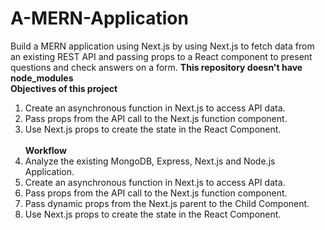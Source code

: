# A-MERN-Application
Build a MERN application using Next.js by using Next.js to fetch data from an existing REST API and passing props to a React component to present questions and check answers on a form.
<b>This repository doesn't have node_modules </b>
<br><b>Objectives of this project </b>
1. Create an asynchronous function in Next.js to access API data.<br>
2. Pass props from the API call to the Next.js function component.<br>
3. Use Next.js props to create the state in the React Component.<br>
<br><b>Workflow</b>
1.  Analyze the existing MongoDB, Express, Next.js and Node.js Application.<br>
2.  Create an asynchronous function in Next.js to access API data.<br>
3.  Pass props from the API call to the Next.js function component.<br>
4.  Pass dynamic props from the Next.js parent to the Child Component.<br>
5.  Use Next.js props to create the state in the React Component.<br>
